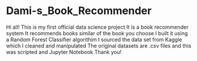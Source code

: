 # Dami-s_Book_Recommender
Hi all! This is my first official data science project
It is a book recommender system
It recommends books similar of the book you choose
I built it using a Random Forest Classifier algorithim
I sourced the data set from Kaggle which I cleaned and manipulated
The original datasets are .csv files and this was scripted and Jupyter Notebook
Thank you!
